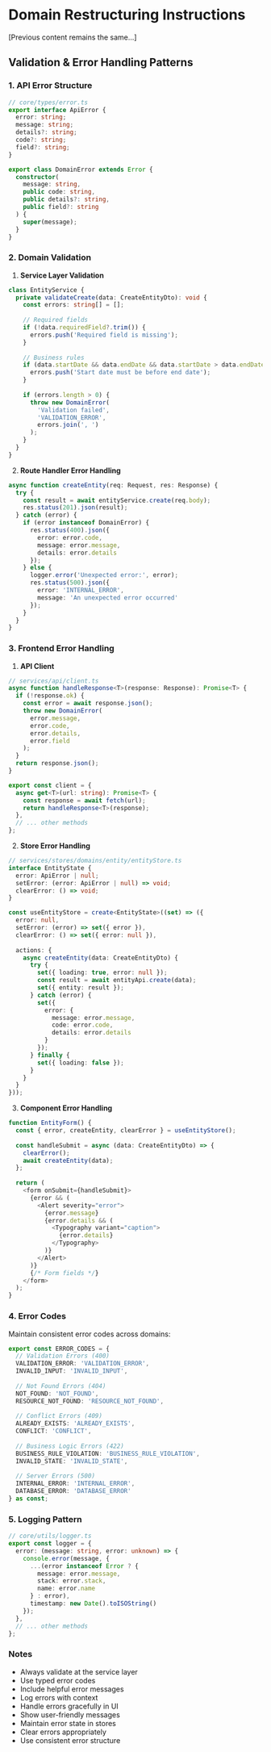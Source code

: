 # Domain Restructuring Instructions

[Previous content remains the same...]

## Validation & Error Handling Patterns

### 1. API Error Structure
```typescript
// core/types/error.ts
export interface ApiError {
  error: string;
  message: string;
  details?: string;
  code?: string;
  field?: string;
}

export class DomainError extends Error {
  constructor(
    message: string,
    public code: string,
    public details?: string,
    public field?: string
  ) {
    super(message);
  }
}
```

### 2. Domain Validation

1. **Service Layer Validation**
```typescript
class EntityService {
  private validateCreate(data: CreateEntityDto): void {
    const errors: string[] = [];
    
    // Required fields
    if (!data.requiredField?.trim()) {
      errors.push('Required field is missing');
    }
    
    // Business rules
    if (data.startDate && data.endDate && data.startDate > data.endDate) {
      errors.push('Start date must be before end date');
    }
    
    if (errors.length > 0) {
      throw new DomainError(
        'Validation failed',
        'VALIDATION_ERROR',
        errors.join(', ')
      );
    }
  }
}
```

2. **Route Handler Error Handling**
```typescript
async function createEntity(req: Request, res: Response) {
  try {
    const result = await entityService.create(req.body);
    res.status(201).json(result);
  } catch (error) {
    if (error instanceof DomainError) {
      res.status(400).json({
        error: error.code,
        message: error.message,
        details: error.details
      });
    } else {
      logger.error('Unexpected error:', error);
      res.status(500).json({
        error: 'INTERNAL_ERROR',
        message: 'An unexpected error occurred'
      });
    }
  }
}
```

### 3. Frontend Error Handling

1. **API Client**
```typescript
// services/api/client.ts
async function handleResponse<T>(response: Response): Promise<T> {
  if (!response.ok) {
    const error = await response.json();
    throw new DomainError(
      error.message,
      error.code,
      error.details,
      error.field
    );
  }
  return response.json();
}

export const client = {
  async get<T>(url: string): Promise<T> {
    const response = await fetch(url);
    return handleResponse<T>(response);
  },
  // ... other methods
};
```

2. **Store Error Handling**
```typescript
// services/stores/domains/entity/entityStore.ts
interface EntityState {
  error: ApiError | null;
  setError: (error: ApiError | null) => void;
  clearError: () => void;
}

const useEntityStore = create<EntityState>((set) => ({
  error: null,
  setError: (error) => set({ error }),
  clearError: () => set({ error: null }),
  
  actions: {
    async createEntity(data: CreateEntityDto) {
      try {
        set({ loading: true, error: null });
        const result = await entityApi.create(data);
        set({ entity: result });
      } catch (error) {
        set({ 
          error: {
            message: error.message,
            code: error.code,
            details: error.details
          }
        });
      } finally {
        set({ loading: false });
      }
    }
  }
}));
```

3. **Component Error Handling**
```typescript
function EntityForm() {
  const { error, createEntity, clearError } = useEntityStore();
  
  const handleSubmit = async (data: CreateEntityDto) => {
    clearError();
    await createEntity(data);
  };
  
  return (
    <form onSubmit={handleSubmit}>
      {error && (
        <Alert severity="error">
          {error.message}
          {error.details && (
            <Typography variant="caption">
              {error.details}
            </Typography>
          )}
        </Alert>
      )}
      {/* Form fields */}
    </form>
  );
}
```

### 4. Error Codes

Maintain consistent error codes across domains:

```typescript
export const ERROR_CODES = {
  // Validation Errors (400)
  VALIDATION_ERROR: 'VALIDATION_ERROR',
  INVALID_INPUT: 'INVALID_INPUT',
  
  // Not Found Errors (404)
  NOT_FOUND: 'NOT_FOUND',
  RESOURCE_NOT_FOUND: 'RESOURCE_NOT_FOUND',
  
  // Conflict Errors (409)
  ALREADY_EXISTS: 'ALREADY_EXISTS',
  CONFLICT: 'CONFLICT',
  
  // Business Logic Errors (422)
  BUSINESS_RULE_VIOLATION: 'BUSINESS_RULE_VIOLATION',
  INVALID_STATE: 'INVALID_STATE',
  
  // Server Errors (500)
  INTERNAL_ERROR: 'INTERNAL_ERROR',
  DATABASE_ERROR: 'DATABASE_ERROR'
} as const;
```

### 5. Logging Pattern

```typescript
// core/utils/logger.ts
export const logger = {
  error: (message: string, error: unknown) => {
    console.error(message, {
      ...(error instanceof Error ? {
        message: error.message,
        stack: error.stack,
        name: error.name
      } : error),
      timestamp: new Date().toISOString()
    });
  },
  // ... other methods
};
```

### Notes

- Always validate at the service layer
- Use typed error codes
- Include helpful error messages
- Log errors with context
- Handle errors gracefully in UI
- Show user-friendly messages
- Maintain error state in stores
- Clear errors appropriately
- Use consistent error structure
